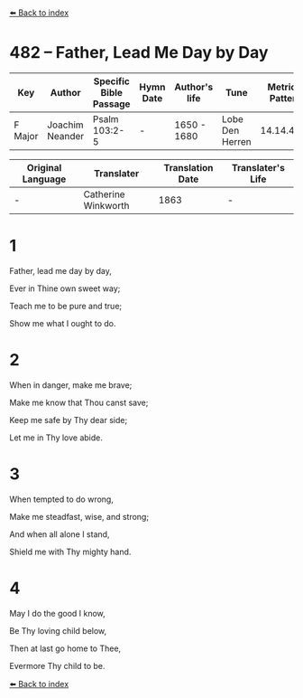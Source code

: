 [⬅️ Back to index](../README.md)

# 482 – Father, Lead Me Day by Day

Key | Author   | Specific Bible Passage     |Hymn Date |Author's life |Tune |Metrical Pattern   |Composer/Source                                                                                        
-- | --------- | ---------------------------|----------|--------------|-----|-------------------|-------------   
F Major  | Joachim Neander      | Psalm 103:2-5 | -  | 1650 - 1680 | Lobe Den Herren | 14.14.4.7.8 | Chorale Book for England, 1863 

Original Language | Translater | Translation Date   | Translater's Life     
----------------- | --------- | --------------------|-------------   
\-  | Catherine Winkworth      | 1863 | -  | 1827 - 1878 



# 1

Father, lead me day by day,

Ever in Thine own sweet way;

Teach me to be pure and true;

Show me what I ought to do.



# 2

When in danger, make me brave;

Make me know that Thou canst save;

Keep me safe by Thy dear side;

Let me in Thy love abide.



# 3

When tempted to do wrong,

Make me steadfast, wise, and strong;

And when all alone I stand,

Shield me with Thy mighty hand.



# 4

May I do the good I know,

Be Thy loving child below,

Then at last go home to Thee,

Evermore Thy child to be.

[⬅️ Back to index](../README.md)
